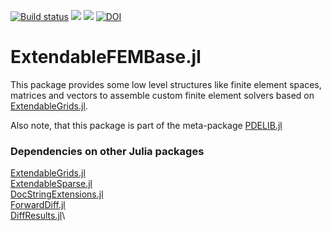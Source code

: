[![Build status](https://github.com/chmerdon/ExtendableFEMBase.jl/workflows/linux-macos-windows/badge.svg)](https://github.com/chmerdon/ExtendableFEMBase.jl/actions)
[![](https://img.shields.io/badge/docs-stable-blue.svg)](https://chmerdon.github.io/ExtendableFEMBase.jl/stable/index.html)
[![](https://img.shields.io/badge/docs-dev-blue.svg)](https://chmerdon.github.io/ExtendableFEMBase.jl/dev/index.html)
[![DOI](https://zenodo.org/badge/229078096.svg)](https://zenodo.org/badge/latestdoi/229078096)

# ExtendableFEMBase.jl

This package provides some low level structures like finite element spaces, matrices and vectors to assemble custom finite element solvers based on
[ExtendableGrids.jl](https://github.com/j-fu/ExtendableGrids.jl).

Also note, that this package is part of the meta-package [PDELIB.jl](https://github.com/WIAS-BERLIN/PDELib.jl)


### Dependencies on other Julia packages

[ExtendableGrids.jl](https://github.com/j-fu/ExtendableGrids.jl)\
[ExtendableSparse.jl](https://github.com/j-fu/ExtendableSparse.jl)\
[DocStringExtensions.jl](https://github.com/JuliaDocs/DocStringExtensions.jl)\
[ForwardDiff.jl](https://github.com/JuliaDiff/ForwardDiff.jl)\
[DiffResults.jl](https://github.com/JuliaDiff/DiffResults.jl)\